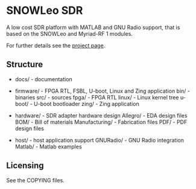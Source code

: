 # SNOWLeo SDR

A low cost SDR platform with MATLAB and GNU Radio support, that is based on the SNOWLeo and Myriad-RF 1 modules. 

For further details see the [project page](http://myriadrf.org/snowleo-sdr/).

## Structure

- docs/ - documentation

- firmware/ - FPGA RTL, FSBL, U-boot, Linux and Zing application
    bin/ - binaries
    src/ - sources
        fpga/      - FPGA RTL
        linux/     - Linux kernel tree
        u-boot/    - U-boot bootloader
        zing/      - Zing application

- hardware/ - SDR adapter hardware design
    Allegro/       - EDA design files
    BOM/           - Bill of materials
    Manufacturing/ - Fabrication files
    PDF/           - PDF design files

- host/ - host application support
    GNURadio/      - GNU Radio integration
    Matlab/        - Matlab examples

## Licensing

See the COPYING files.
